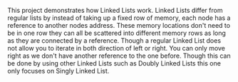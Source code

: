 This project demonstrates how Linked Lists work. Linked Lists differ from regular lists by instead of taking up a fixed row of memory, each node has a reference to another nodes address. These memory locations don't need to be in one row they can all be scattered into different memory rows as long as they are connected by a reference. Though a regular Linked List does not allow you to iterate in both direction of left or right. You can only move right as we don't have another reference to the one before. Though this can be done by using other Linked Lists such as Doubly Linked Lists this one only focuses on Singly Linked List.
